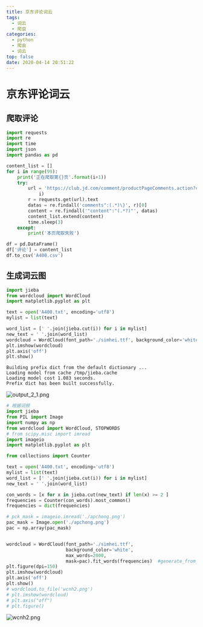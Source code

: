 ```yaml
---
title: 京东评论词云
tags:
  - 词云
  - 爬虫
categories:
  - python
  - 爬虫
  - 词云
top: false
date: 2020-04-14 20:51:22
---
```


# 京东评论词云
## 爬取评论
```python
import requests
import re
import time
import json
import pandas as pd

content_list = []
for i in range(99):
    print('正在爬取第{}页'.format(i+1))
    try:
        url = 'https://club.jd.com/comment/productPageComments.action?callback=fetchJSON_comment98&productId=4311178&score=0&sortType=5&page={}&pageSize=50&isShadowSku=0&fold=1'.format(
            i)
        r = requests.get(url).text
        datas = re.findall('comments":(.*)\}', r)[0]
        content = re.findall('"content":"(.*?)"', datas)
        content_list.extend(content)
        time.sleep(3)
    except:
        print('本页爬取失败')
```


```python
df = pd.DataFrame()
df['评论'] = content_list
df.to_csv('A400.csv')
```

## 生成词云图
```python
import jieba 
from wordcloud import WordCloud
import matplotlib.pyplot as plt

text = open('A400.txt', encoding='utf8')
mylist = list(text)

word_list = [' '.join(jieba.cut(i)) for i in mylist]
new_text = ' '.join(word_list)
wordcloud = WordCloud(font_path='./simhei.ttf', background_color='white').generate(new_text)
plt.imshow(wordcloud)
plt.axis('off')
plt.show()
```

    Building prefix dict from the default dictionary ...
    Loading model from cache /tmp/jieba.cache
    Loading model cost 1.083 seconds.
    Prefix dict has been built successfully.



![output_2_1.png](http://ww1.sinaimg.cn/large/005W6BOngy1gdzebbtpksj309p051ac0.jpg)



```python
# 根据词频
import jieba
from PIL import Image
import numpy as np
from wordcloud import WordCloud, STOPWORDS
# from scipy.misc import imread
import imageio
import matplotlib.pyplot as plt

from collections import Counter

text = open('A400.txt', encoding='utf8')
mylist = list(text)
word_list = [' '.join(jieba.cut(i)) for i in mylist]
new_text = ' '.join(word_list)

con_words = [x for x in jieba.cut(new_text) if len(x) >= 2 ]
frequencies = Counter(con_words).most_common()
frequencies = dict(frequencies)

# pck_mask = imageio.imread('./apchong.png')
pac_mask = Image.open('./apchong.png')
pac = np.array(pac_mask)


wordcloud = WordCloud(font_path='./simhei.ttf',
                      background_color='white', 
                      max_words=2000,
                      mask=pac).fit_words(frequencies)  #generate_from_text
plt.figure(dpi=150)
plt.imshow(wordcloud)
plt.axis('off')
plt.show()
# wordcloud.to_file('wcnh2.png')
# plt.imshow(wordcloud)
# plt.axis("off")
# plt.figure()
```

![wcnh2.png](http://ww1.sinaimg.cn/large/005W6BOngy1gdzeguf306j30m80gognx.jpg)

